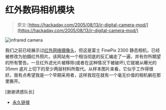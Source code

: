 # 红外数码相机模块

> 原文:[https://hackaday.com/2005/08/13/ir-digital-camera-mod/](https://hackaday.com/2005/08/13/ir-digital-camera-mod/)

![infrared camera](../Images/46314032d423cd046287428f3c5ebebf.png)

我们之前已经展示过[红外网络摄像头](http://www.hackaday.com/entry/1234000110036028/)，但这是富士 FinePix 2300 静态相机，已经被修改为拍摄红外照片。该网站有一个相当彻底的反汇编走了一遍，并有你所期望的所有警告。一旦红外滤光片被移除(或者在这种情况下被破坏),它就被从曝光的 35mm 底片上切下的至少两层材料所取代。从样本图片来看，它似乎工作得很好。我有点希望我是一个早期采用者，这样我现在就有一个毫无价值的相机躺在那里撕开。

[谢谢诱惑队长]

*   [永久链接](http://dolphinhome.net/proj_1.html)
